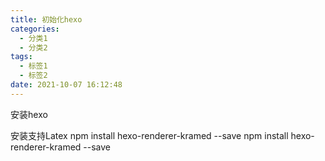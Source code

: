 ```yaml
---
title: 初始化hexo
categories:
  - 分类1
  - 分类2
tags:
  - 标签1
  - 标签2
date: 2021-10-07 16:12:48
---
```

安装hexo

安装支持Latex
npm install hexo-renderer-kramed --save
npm install hexo-renderer-kramed --save
